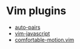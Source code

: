 # Vim plugins
- [auto-pairs](https://github.com/jiangmiao/auto-pairs)
- [vim-javascript](https://github.com/pangloss/vim-javascript)
- [comfortable-motion.vim](https://github.com/yuttie/comfortable-motion.vim)
